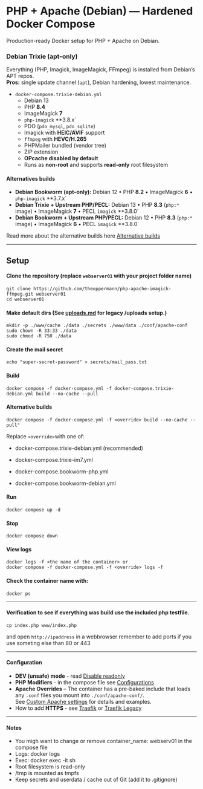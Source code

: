 # PHP + Apache (Debian) — Hardened Docker Compose

Production-ready Docker setup for PHP + Apache on Debian.

### Debian Trixie (apt-only)
Everything (PHP, Imagick, ImageMagick, FFmpeg) is installed from Debian’s APT repos.  
**Pros:** single update channel (`apt`), Debian hardening, lowest maintenance.  

- `docker-compose.trixie-debian.yml`  
  - Debian 13  
  - PHP **8.4**  
  - ImageMagick **7**  
  - `php-imagick` **3.8.x`  
  - PDO (`pdo_mysql`, `pdo_sqlite`)  
  - Imagick with **HEIC/AVIF** support  
  - `ffmpeg` with **HEVC/H.265**  
  - PHPMailer bundled (vendor tree)  
  - ZIP extension  
  - **OPcache disabled by default**  
  - Runs as **non-root** and supports **read-only** root filesystem  


#### Alternatives builds

- **Debian Bookworm (apt-only):** Debian 12 • PHP **8.2** • ImageMagick **6** • `php-imagick` **3.7.x`  
- **Debian Trixie + Upstream PHP/PECL:** Debian 13 • PHP **8.3** (`php:*` image) • ImageMagick **7** • PECL `imagick` **3.8.0`  
- **Debian Bookworm + Upstream PHP/PECL:** Debian 12 • PHP **8.3** (`php:*` image) • ImageMagick **6** • PECL `imagick` **3.8.0`  

Read more about the alternative builds here [Alternative builds](notes/builds.md)

---

## Setup

#### Clone the repository (replace `webserver01` with your project folder name)
```
git clone https://github.com/theoppermann/php-apache-imagick-ffmpeg.git webserver01
cd webserver01
```
#### Make default dirs (See [uploads.md](notes/uploads.md) for legacy /uploads setup.)
```
mkdir -p ./www/cache ./data ./secrets ./www/data ./conf/apache-conf
sudo chown -R 33:33 ./data
sudo chmod -R 750 ./data
```
#### Create the mail secret
```
echo "super-secret-password" > secrets/mail_pass.txt
```
#### Build
```
docker compose -f docker-compose.yml -f docker-compose.trixie-debian.yml build --no-cache --pull
```
#### Alternative builds 
```
docker compose -f docker-compose.yml -f <override> build --no-cache --pull"
```
Replace ``` <override> ```with one of:

- docker-compose.trixie-debian.yml (recommended)

- docker-compose.trixie-im7.yml

- docker-compose.bookworm-php.yml

- docker-compose.bookworm-debian.yml


#### Run
```
docker compose up -d
```

#### Stop
```
docker compose down
```
#### View logs
```
docker logs -f <the name of the container> or
docker compose -f docker-compose.yml -f <override> logs -f
```

#### Check the container name with:
```
docker ps
```
---

#### Verification to see if everything was build use the included php testfile.
```
cp index.php www/index.php
```
and open ```http://ipaddress``` in a webbrowser remember to add ports if you use someting else than 80 or 443

---

#### Configuration
- **DEV (unsafe) mode** - read [Disable readonly](notes/dev.md)
- **PHP Modifiers** - in the compose file see [Configurations](notes/conf.md)
- **Apache Overrides** – The container has a pre-baked include that loads any `.conf` files you mount into `./conf/apache-conf/`.  
  See [Custom Apache settings](notes/override.md) for details and examples.
- How to add **HTTPS** - see [Traefik](notes/traefik.md) or [Traefik Legacy](notes/traefik_legacy.md)

---

#### Notes

- You migh want to change or remove container_name: webserv01 in the compose file
- Logs: docker logs <the name of the container>
- Exec: docker exec -it <the name of the container> sh
- Root filesystem is read-only
- /tmp is mounted as tmpfs
- Keep secrets and userdata / cache out of Git (add it to .gitignore)


